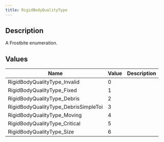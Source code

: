 ```yaml
---
title: RigidBodyQualityType
---
```

## Description

A Frostbite enumeration.

## Values

| Name                                  | Value | Description |
| ------------------------------------- | ----- | ----------- |
| RigidBodyQualityType\_Invalid         | 0     |             |
| RigidBodyQualityType\_Fixed           | 1     |             |
| RigidBodyQualityType\_Debris          | 2     |             |
| RigidBodyQualityType\_DebrisSimpleToi | 3     |             |
| RigidBodyQualityType\_Moving          | 4     |             |
| RigidBodyQualityType\_Critical        | 5     |             |
| RigidBodyQualityType\_Size            | 6     |             |
